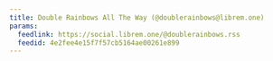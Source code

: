 ```yaml
---
title: Double Rainbows All The Way (@doublerainbows@librem.one)
params:
  feedlink: https://social.librem.one/@doublerainbows.rss
  feedid: 4e2fee4e15f7f57cb5164ae00261e899
---
```

